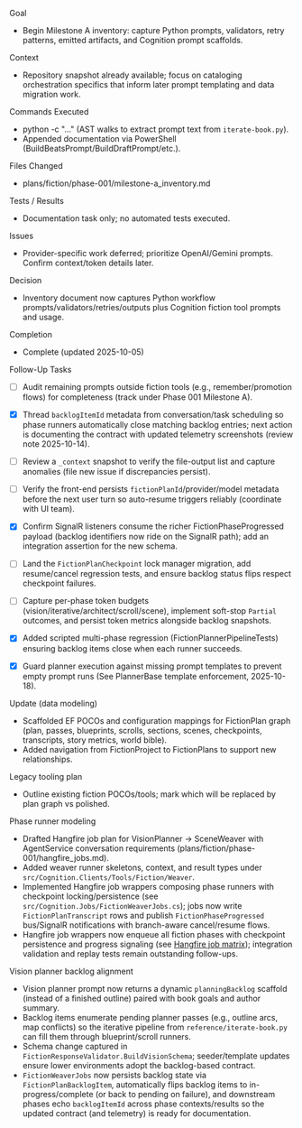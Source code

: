 
Goal
- Begin Milestone A inventory: capture Python prompts, validators, retry patterns, emitted artifacts, and Cognition prompt scaffolds.

Context
- Repository snapshot already available; focus on cataloging orchestration specifics that inform later prompt templating and data migration work.

Commands Executed
- python -c "..." (AST walks to extract prompt text from `iterate-book.py`).
- Appended documentation via PowerShell (BuildBeatsPrompt/BuildDraftPrompt/etc.).

Files Changed
- plans/fiction/phase-001/milestone-a_inventory.md

Tests / Results
- Documentation task only; no automated tests executed.

Issues
- Provider-specific work deferred; prioritize OpenAI/Gemini prompts. Confirm context/token details later.

Decision
- Inventory document now captures Python workflow prompts/validators/retries/outputs plus Cognition fiction tool prompts and usage.

Completion
- Complete (updated 2025-10-05)

Follow-Up Tasks
- [ ] Audit remaining prompts outside fiction tools (e.g., remember/promotion flows) for completeness (track under Phase 001 Milestone A).
- [x] Thread `backlogItemId` metadata from conversation/task scheduling so phase runners automatically close matching backlog entries; next action is documenting the contract with updated telemetry screenshots (review note 2025-10-14).
- [ ] Review a `_context` snapshot to verify the file-output list and capture anomalies (file new issue if discrepancies persist).
- [ ] Verify the front-end persists `fictionPlanId`/provider/model metadata before the next user turn so auto-resume triggers reliably (coordinate with UI team).
- [x] Confirm SignalR listeners consume the richer FictionPhaseProgressed payload (backlog identifiers now ride on the SignalR path); add an integration assertion for the new schema.
- [ ] Land the `FictionPlanCheckpoint` lock manager migration, add resume/cancel regression tests, and ensure backlog status flips respect checkpoint failures.
- [ ] Capture per-phase token budgets (vision/iterative/architect/scroll/scene), implement soft-stop `Partial` outcomes, and persist token metrics alongside backlog snapshots.
- [x] Added scripted multi-phase regression (FictionPlannerPipelineTests) ensuring backlog items close when each runner succeeds.
- [x] Guard planner execution against missing prompt templates to prevent empty prompt runs (See PlannerBase template enforcement, 2025-10-18).


Update (data modeling)
- Scaffolded EF POCOs and configuration mappings for FictionPlan graph (plan, passes, blueprints, scrolls, sections, scenes, checkpoints, transcripts, story metrics, world bible).
- Added navigation from FictionProject to FictionPlans to support new relationships.


Legacy tooling plan
- Outline existing fiction POCOs/tools; mark which will be replaced by plan graph vs polished.

Phase runner modeling
- Drafted Hangfire job plan for VisionPlanner -> SceneWeaver with AgentService conversation requirements (plans/fiction/phase-001/hangfire_jobs.md).
- Added weaver runner skeletons, context, and result types under `src/Cognition.Clients/Tools/Fiction/Weaver`.
- Implemented Hangfire job wrappers composing phase runners with checkpoint locking/persistence (see `src/Cognition.Jobs/FictionWeaverJobs.cs`); jobs now write `FictionPlanTranscript` rows and publish `FictionPhaseProgressed` bus/SignalR notifications with branch-aware cancel/resume flows.
- Hangfire job wrappers now enqueue all fiction phases with checkpoint persistence and progress signaling (see [Hangfire job matrix](hangfire_jobs.md)); integration validation and replay tests remain outstanding follow-ups.

Vision planner backlog alignment
- Vision planner prompt now returns a dynamic `planningBacklog` scaffold (instead of a finished outline) paired with book goals and author summary.
- Backlog items enumerate pending planner passes (e.g., outline arcs, map conflicts) so the iterative pipeline from `reference/iterate-book.py` can fill them through blueprint/scroll runners.
- Schema change captured in `FictionResponseValidator.BuildVisionSchema`; seeder/template updates ensure lower environments adopt the backlog-based contract.
- `FictionWeaverJobs` now persists backlog state via `FictionPlanBacklogItem`, automatically flips backlog items to in-progress/complete (or back to pending on failure), and downstream phases echo `backlogItemId` across phase contexts/results so the updated contract (and telemetry) is ready for documentation.
